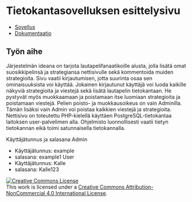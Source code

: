 # Tietokantasovelluksen esittelysivu


* [Sovellus](http://pesjoona.users.cs.helsinki.fi/pelit/)
* [Dokumentaatio](doc/dokumentaatio.pdf)

## Työn aihe

Järjestelmän ideana on tarjota lautapelifanaatikoille alusta, jolla lisätä omat suosikkipelinsä ja strategiansa nettisivulle sekä kommentoida muiden strategioita. Sivu vaatii kirjautumisen, jotta suurinta osaa sen ominaisuuksista voi käyttää. Jokainen kirjautunut käyttäjä voi luoda kaikille näkyviä strategioita ja viestejä sekä lisätä lautapelin tietokantaan. He pystyvät myös muokkaamaan ja poistamaan itse luomiaan strategioita ja poistamaan viestejä. Pelien poisto- ja muokkausoikeus on vain Adminilla. Tämän lisäksi vain Admin voi poistaa kaikkien viestejä ja strategioita. Nettisivu on toteutettu PHP-kielellä käyttäen PostgreSQL-tietokantaa laitoksen user-palvelimen alla. Ohjelmisto luonnollisesti vaatii tietyn tietokannan eikä toimi satunnaisella tietokannalla.

Käyttäjätunnus ja salasana
Admin
* Käyttäjätunnus: example
* salasana: example1
User
* Käyttäjätunnus: Kalle
* salasana: Kalle123


<a rel="license" href="http://creativecommons.org/licenses/by-nc/4.0/"><img alt="Creative Commons License" style="border-width:0" src="https://i.creativecommons.org/l/by-nc/4.0/88x31.png" /></a><br />This work is licensed under a <a rel="license" href="http://creativecommons.org/licenses/by-nc/4.0/">Creative Commons Attribution-NonCommercial 4.0 International License</a>.




